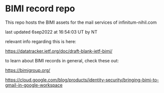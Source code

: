 # BIMI record repo

This repo hosts the BIMI assets for the mail services of infinitum-nihil.com

last updated 6sep2022 at 16:54:03 UT by NT

relevant info regarding this is here:

https://datatracker.ietf.org/doc/draft-blank-ietf-bimi/

to learn about BIMI records in general, check these out:

https://bimigroup.org/

https://cloud.google.com/blog/products/identity-security/bringing-bimi-to-gmail-in-google-workspace

